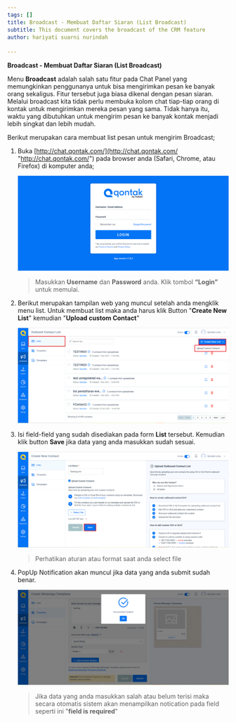```yaml
---
tags: []
title: Broadcast - Membuat Daftar Siaran (List Broadcast)
subtitle: This document covers the broadcast of the CRM feature
author: hariyati suarni nurindah

---
```

**Broadcast - Membuat Daftar Siaran (List Broadcast)**

Menu **Broadcast** adalah salah satu fitur pada Chat Panel yang memungkinkan penggunanya untuk bisa mengirimkan pesan ke banyak orang sekaligus. Fitur tersebut juga biasa dikenal dengan pesan siaran. Melalui broadcast kita tidak perlu membuka kolom chat tiap-tiap orang di kontak untuk mengirimkan mereka pesan yang sama. Tidak hanya itu, waktu yang dibutuhkan untuk mengirim pesan ke banyak kontak menjadi lebih singkat dan lebih mudah.

Berikut merupakan cara membuat list pesan untuk mengirim Broadcast;

1. Buka [http://chat.qontak.com/](http://chat.qontak.com/ "http://chat.qontak.com/") pada browser anda (Safari, Chrome, atau Firefox) di komputer anda;

   ![](/uploads/login-qontak-c.png)

   > Masukkan **Username** dan **Password** anda. Klik tombol **“Login”** untuk memulai.
2. Berikut merupakan tampilan web yang muncul setelah anda mengklik menu list. Untuk membuat list maka anda harus klik Button "**Create New List**" kemudian "**Upload custom Contact**"

   ![](/uploads/list.PNG)
3. Isi field-field yang sudah disediakan pada form **List** tersebut. Kemudian klik button **Save** jika data yang anda masukkan sudah sesuai.

   ![](/uploads/list2.PNG)

   > Perhatikan aturan atau format saat anda select file
4. PopUp Notification akan muncul jika data yang anda submit sudah benar.

   ![](/uploads/listtemplate3.PNG)

   > Jika data yang anda masukkan salah atau belum terisi maka secara otomatis sistem akan menampilkan notication pada field seperti ini "**field is required**"